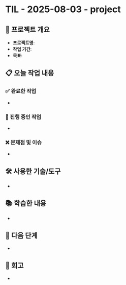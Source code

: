 # TIL - 2025-08-03 - project

## 🚀 프로젝트 개요
- **프로젝트명**: 
- **작업 기간**: 
- **목표**: 

## 📋 오늘 작업 내용

### ✅ 완료한 작업
- 

### 🔄 진행 중인 작업
- 

### ❌ 문제점 및 이슈
- 

## 🛠 사용한 기술/도구
- 

## 📚 학습한 내용
- 

## 🎯 다음 단계
- 

## 💭 회고
- 
